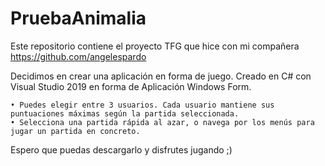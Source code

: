 # PruebaAnimalia
Este repositorio contiene el proyecto TFG que hice con mi compañera https://github.com/angelespardo

Decidimos en crear una aplicación en forma de juego. Creado en C# con Visual Studio 2019 en forma de Aplicación Windows Form. 

    • Puedes elegir entre 3 usuarios. Cada usuario mantiene sus puntuaciones máximas según la partida seleccionada.
    • Selecciona una partida rápida al azar, o navega por los menús para jugar un partida en concreto.
    
Espero que puedas descargarlo y disfrutes jugando ;)
